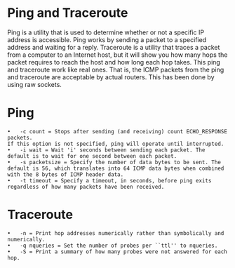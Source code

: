 # Ping and Traceroute
Ping is a utility that is used to determine whether or not a specific IP address is accessible. Ping works by sending a packet to a specified address and waiting for a reply.
Traceroute is a utility that traces a packet from a computer to an Internet host, but it will show you how many hops the packet requires to reach the host and how long each hop takes.
This ping and traceroute work like real ones. That is, the ICMP packets from the ping and traceroute are acceptable by actual routers. This has been done by using raw sockets.
# Ping

	•	-c count = Stops after sending (and receiving) count ECHO_RESPONSE packets. 
	If this option is not specified, ping will operate until interrupted. 
	•	-i wait = Wait 'i' seconds between sending each packet. The default is to wait for one second between each packet. 
	•	-s packetsize = Specify the number of data bytes to be sent. The default is 56, which translates into 64 ICMP data bytes when combined with the 8 bytes of ICMP header data. 
	•	-t timeout = Specify a timeout, in seconds, before ping exits regardless of how many packets have been received. 
# Traceroute
	•	-n = Print hop addresses numerically rather than symbolically and numerically. 
	•	-q nqueries = Set the number of probes per ``ttl'' to nqueries. 
	•	-S = Print a summary of how many probes were not answered for each hop.
